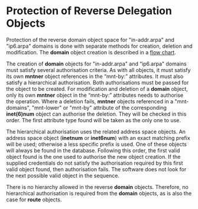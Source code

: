# Protection of Reverse Delegation Objects

Protection of the reverse domain object space for "in-addr.arpa" and "ip6.arpa" domains is done with separate methods for creation, deletion and modification. The **domain** object creation is described in a [flow chart](../20.Appendices/05-Appendix-E--Domain-Object-Creation-Flowchart.md#domain-object-creation-flowchart).

The creation of **domain** objects for "in-addr.arpa" and “ip6.arpa" domains must satisfy several authorisation criteria. As with all objects, it must satisfy its own **mntner** object references in the “mnt-by:” attributes. It must also satisfy a hierarchical authorisation. Both authorisations must be passed for the object to be created. For modification and deletion of a **domain** object, only its own **mntner** object in the “mnt-by:” attributes needs to authorise the operation. Where a deletion fails, **mntner** objects referenced in a "mnt-domains", "mnt-lower" or "mnt-by" attribute of the corresponding **inet(6)num** object can authorise the deletion. They will be checked in this order. The first attribute type found will be taken as the only one to use.

The hierarchical authorisation uses the related address space objects. An address space object (**inetnum** or **inet6num**) with an exact matching prefix will be used; otherwise a less specific prefix is used. One of these objects will always be found in the database. Following this order, the first valid object found is the one used to authorise the new object creation. If the supplied credentials do not satisfy the authorisation required by this first valid object found, then authorisation fails. The software does not look for the next possible valid object in the sequence.

There is no hierarchy allowed in the reverse **domain** objects. Therefore, no hierarchical authorisation is required from the **domain** objects, as is also the case for **route** objects.